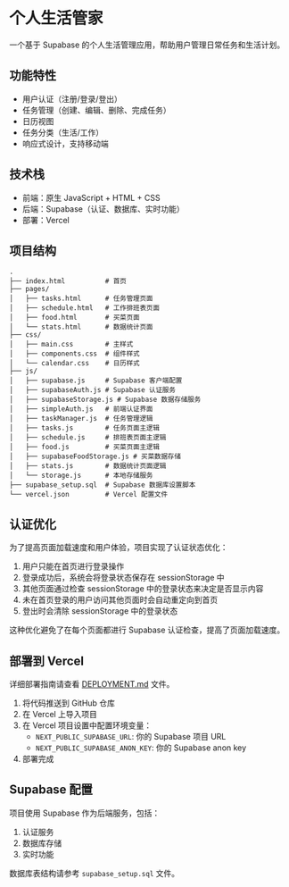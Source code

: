 # 个人生活管家

一个基于 Supabase 的个人生活管理应用，帮助用户管理日常任务和生活计划。

## 功能特性

- 用户认证（注册/登录/登出）
- 任务管理（创建、编辑、删除、完成任务）
- 日历视图
- 任务分类（生活/工作）
- 响应式设计，支持移动端

## 技术栈

- 前端：原生 JavaScript + HTML + CSS
- 后端：Supabase（认证、数据库、实时功能）
- 部署：Vercel

## 项目结构

```
.
├── index.html          # 首页
├── pages/
│   ├── tasks.html      # 任务管理页面
│   ├── schedule.html   # 工作排班表页面
│   ├── food.html       # 买菜页面
│   └── stats.html      # 数据统计页面
├── css/
│   ├── main.css        # 主样式
│   ├── components.css  # 组件样式
│   └── calendar.css    # 日历样式
├── js/
│   ├── supabase.js     # Supabase 客户端配置
│   ├── supabaseAuth.js # Supabase 认证服务
│   ├── supabaseStorage.js # Supabase 数据存储服务
│   ├── simpleAuth.js   # 前端认证界面
│   ├── taskManager.js  # 任务管理逻辑
│   ├── tasks.js        # 任务页面主逻辑
│   ├── schedule.js     # 排班表页面主逻辑
│   ├── food.js         # 买菜页面主逻辑
│   ├── supabaseFoodStorage.js # 买菜数据存储
│   ├── stats.js        # 数据统计页面逻辑
│   └── storage.js      # 本地存储服务
├── supabase_setup.sql  # Supabase 数据库设置脚本
└── vercel.json         # Vercel 配置文件
```

## 认证优化

为了提高页面加载速度和用户体验，项目实现了认证状态优化：

1. 用户只能在首页进行登录操作
2. 登录成功后，系统会将登录状态保存在 sessionStorage 中
3. 其他页面通过检查 sessionStorage 中的登录状态来决定是否显示内容
4. 未在首页登录的用户访问其他页面时会自动重定向到首页
5. 登出时会清除 sessionStorage 中的登录状态

这种优化避免了在每个页面都进行 Supabase 认证检查，提高了页面加载速度。

## 部署到 Vercel

详细部署指南请查看 [DEPLOYMENT.md](DEPLOYMENT.md) 文件。

1. 将代码推送到 GitHub 仓库
2. 在 Vercel 上导入项目
3. 在 Vercel 项目设置中配置环境变量：
   - `NEXT_PUBLIC_SUPABASE_URL`: 你的 Supabase 项目 URL
   - `NEXT_PUBLIC_SUPABASE_ANON_KEY`: 你的 Supabase anon key
4. 部署完成

## Supabase 配置

项目使用 Supabase 作为后端服务，包括：

1. 认证服务
2. 数据库存储
3. 实时功能

数据库表结构请参考 `supabase_setup.sql` 文件。